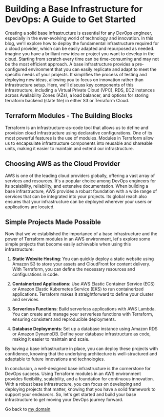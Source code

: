 # Building a Base Infrastructure for DevOps: A Guide to Get Started

Creating a solid base infrastructure is essential for any DevOps engineer, especially in the ever-evolving world of technology and innovation. In this blog, we'll explore how to deploy the fundamental infrastructure required for a cloud provider, which can be easily adapted and repurposed as needed. 
Imagine you have a brilliant new idea or project you want to develop in the cloud. Starting from scratch every time can be time-consuming and may not be the most efficient approach. A base infrastructure provides a pre-configured environment that you can easily replicate and adapt to meet the specific needs of your projects. It simplifies the process of testing and deploying new ideas, allowing you to focus on innovation rather than infrastructure setup.
Here, we'll discuss key components of this infrastructure, including a Virtual Private Cloud (VPC), RDS, EC2 instances across Availability Zones (AZs), a load balancer, and options for storing terraform backend (state file) in either S3 or Terraform Cloud.

## Terraform Modules - The Building Blocks

Terraform is an infrastructure-as-code tool that allows us to define and provision cloud infrastructure using declarative configurations. One of its most powerful features is the use of modules. Modules in Terraform allow us to encapsulate infrastructure components into reusable and shareable units, making it easier to maintain and extend our infrastructure.

## Choosing AWS as the Cloud Provider

AWS is one of the leading cloud providers globally, offering a vast array of services and resources. It's a popular choice among DevOps engineers for its scalability, reliability, and extensive documentation. When building a base infrastructure, AWS provides a robust foundation with a wide range of services that can be integrated into your projects. Its global reach also ensures that your infrastructure can be deployed wherever your users or applications are located.

## Simple Projects Made Possible

Now that we've established the importance of a base infrastructure and the power of Terraform modules in an AWS environment, let's explore some simple projects that become easily achievable when using this infrastructure:

1. **Static Website Hosting**: You can quickly deploy a static website using Amazon S3 to store your assets and CloudFront for content delivery. With Terraform, you can define the necessary resources and configurations in code.

2. **Containerized Applications**: Use AWS Elastic Container Service (ECS) or Amazon Elastic Kubernetes Service (EKS) to run containerized applications. Terraform makes it straightforward to define your cluster and services.

3. **Serverless Functions**: Build serverless applications with AWS Lambda. You can create and manage your serverless functions with Terraform, ensuring consistent and reproducible deployments.

4. **Database Deployments**: Set up a database instance using Amazon RDS or Amazon DynamoDB. Define your database infrastructure as code, making it easier to maintain and scale.

By having a base infrastructure in place, you can deploy these projects with confidence, knowing that the underlying architecture is well-structured and adaptable to future innovations and technologies.

In conclusion, a well-designed base infrastructure is the cornerstone for DevOps success. Using Terraform modules in an AWS environment provides flexibility, scalability, and a foundation for continuous innovation. With a robust base infrastructure, you can focus on developing and deploying projects that matter, knowing that you have a solid framework to support your endeavors. So, let's get started and build your base infrastructure to get moving your DevOps journey forward.

Go back to [my domain](https://roble.cloud)
